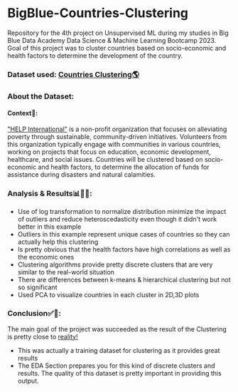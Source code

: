 # BigBlue-Countries-Clustering
Repository for the 4th project on Unsupervised ML during my studies in Big Blue Data Academy Data Science &amp; Machine Learning Bootcamp 2023.  Goal of this project was to cluster countries based on socio-economic and health factors to determine the development of the country.

### Dataset used: [Countries Clustering🌎](https://www.kaggle.com/datasets/rohan0301/unsupervised-learning-on-country-data/data)
### About the Dataset:
#### Context📖:
["HELP International"](https://www.instagram.com/helpintl/) is a non-profit organization that focuses on alleviating poverty through sustainable, community-driven initiatives. Volunteers from this organization typically engage with communities in various countries, working on projects that focus on education, economic development, healthcare, and social issues. Countries will be clustered based on socio-economic and health factors, to determine the allocation of funds for assistance during disasters and natural calamities.

### Analysis & Results📊🕵🏻:
- Use of log transformation to normalize distribution minimize the impact of outliers and reduce heteroscedasticity even though it didn't work better in this example
- Outliers in this example represent unique cases of countries so they can actually help this clustering
- Is pretty obvious that the health factors have high correlations as well as the economic ones
- Clustering algorithms provide pretty discrete clusters that are very similar to the real-world situation
- There are differences between k-means & hierarchical clustering but not so significant
- Used PCA to visualize countries in each cluster in 2D,3D plots

### Conclusion✅🏁:
The main goal of the project was succeeded as the result of the Clustering is pretty close to [reality!](https://en.wikipedia.org/wiki/Developing_country#)
- This was actually a training dataset for clustering as it provides great results
- The EDA Section prepares you for this kind of discrete clusters and results. The quality of this dataset is pretty important in providing this output.

